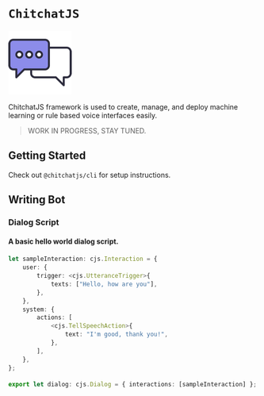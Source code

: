 # `ChitchatJS`

![](./images/logo/128x128.png)

ChitchatJS framework is used to create, manage, and deploy machine learning or rule based voice interfaces easily.

> WORK IN PROGRESS, STAY TUNED.

## Getting Started

Check out `@chitchatjs/cli` for setup instructions.

## Writing Bot

### Dialog Script

#### A basic hello world dialog script.

```typescript
let sampleInteraction: cjs.Interaction = {
    user: {
        trigger: <cjs.UtteranceTrigger>{
            texts: ["Hello, how are you"],
        },
    },
    system: {
        actions: [
            <cjs.TellSpeechAction>{
                text: "I'm good, thank you!",
            },
        ],
    },
};

export let dialog: cjs.Dialog = { interactions: [sampleInteraction] };
```
